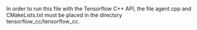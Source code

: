 In order to run this file with the Tensorflow C++ API, the file agent.cpp and CMakeLists.txt must be placed in the directory tensorflow_cc/tensorflow_cc.
